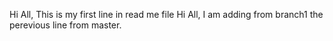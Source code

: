 Hi All, This is my first line in read me file
Hi All, I am adding from branch1 the perevious line from master.